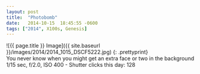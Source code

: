 ```yaml
---
layout: post
title:  "Photobomb"
date:   2014-10-15  18:45:55 -0600
tags: ["2014", X100s, Genesis]
---
```

![{{ page.title }} Image]({{ site.baseurl }}/images/2014/2014_1015_DSCF5222.jpg)
{: .prettyprint}  
You never know when you might get an extra face or two in the background  
1/15 sec, f/2.0, ISO 400 - Shutter clicks this day: 128